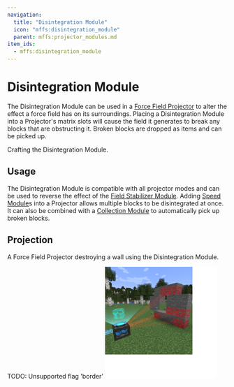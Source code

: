 ```yaml
---
navigation:
  title: "Disintegration Module"
  icon: "mffs:disintegration_module"
  parent: mffs:projector_modules.md
item_ids:
  - mffs:disintegration_module
---
```


# Disintegration Module

<ItemImage id="mffs:disintegration_module" />

The <Color id="dark_purple">Disintegration Module</Color> can be used in a [Force Field Projector](../machines/projector.md) to alter the effect a force field has on its surroundings. Placing a <Color id="dark_purple">Disintegration Module</Color> into a Projector's matrix slots will cause the field it generates to break any blocks that are obstructing it. Broken blocks are dropped as items and can be picked up.

Crafting the <Color id="dark_purple">Disintegration Module</Color>.

<Recipe id="mffs:disintegration_module" />

## Usage

The <Color id="dark_purple">Disintegration Module</Color> is compatible with all projector modes and can be used to reverse the effect of the [<Color id="dark_purple">Field Stabilizer Module</Color>](./stabilization_module.md). Adding [<Color id="dark_purple">Speed Module</Color>](../upgrade_modules/speed_module.md)s into a Projector allows multiple blocks to be disintegrated at once. It can also be combined with a [<Color id="dark_purple">Collection Module</Color>](./collection_module.md) to automatically pick up broken blocks.

## Projection

A Force Field Projector destroying a wall using the <Color id="dark_purple">Disintegration Module</Color>.

TODO: Unsupported flag 'border'
![](disintegration_module.png)

